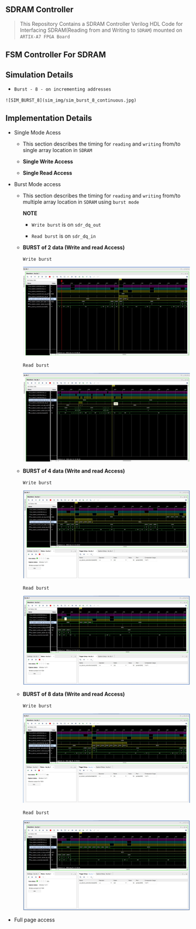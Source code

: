 ## SDRAM Controller

> This Repository Contains a SDRAM Controller Verilog HDL Code for Interfacing SDRAM(Reading from and Writing to `SDRAM`)
  mounted on `ARTIX-A7 FPGA Board`


## FSM Controller For SDRAM



## Simulation Details


   - `Burst - 8 - on incrementing addresses`

    ![SIM_BURST_8](sim_img/sim_burst_8_continuous.jpg)  


## Implementation Details

  - Single Mode Acess
  
    - This section describes the timing for `reading` and `writing` from/to single array location in `SDRAM`



    - **Single Write Access**




    - **Single Read Access**






  - Burst Mode access

    - This section describes the timing for `reading` and `writing` from/to multiple array location in `SDRAM` using `burst mode`

       **NOTE**

      - `Write burst`  is on `sdr_dq_out` 
       
      - `Read burst` is  on `sdr_dq_in`
      
    - **BURST of 2 data (Write and read Access)**

       `Write burst`

       ![burst_2_w](sim_img/burst_2.jpg)
     
      `Read burst`

      ![burst_2_r](sim_img/burst_2_read.jpg)
   
    
     - **BURST of 4 data (Write and read Access)**
 
       `Write burst`

       ![burst_2_w](sim_img/burst_4_w.jpg)
     
       `Read burst`

       ![burst_2_r](sim_img/burst_4_rd.jpg)


     - **BURST of 8 data (Write and read Access)**

       `Write burst`

       ![burst_2_w](sim_img/burst_8_w.jpg)
     
       `Read burst`

       ![burst_2_r](sim_img/burst_8_rd.jpg)
   

 

  - Full page access